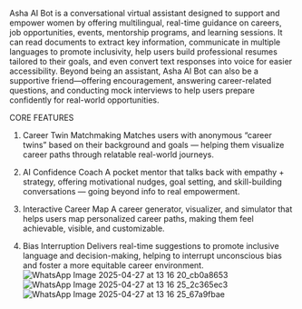Asha AI Bot is a conversational virtual assistant designed to support and empower women by offering multilingual, real-time guidance on careers, job opportunities, events, mentorship programs, and learning sessions.
It can read documents to extract key information, communicate in multiple languages to promote inclusivity, help users build professional resumes tailored to their goals, and even convert text responses into voice for easier accessibility.
Beyond being an assistant, Asha AI Bot can also be a supportive friend—offering encouragement, answering career-related questions, and conducting mock interviews to help users prepare confidently for real-world opportunities.



CORE FEATURES 
1. Career Twin Matchmaking
Matches users with anonymous “career twins” based on their background and goals — helping them visualize career paths through relatable real-world journeys.

2. AI Confidence Coach
A pocket mentor that talks back with empathy + strategy, offering motivational nudges, goal setting, and skill-building conversations — going beyond info to real empowerment.

3. Interactive Career Map
A career generator, visualizer, and simulator that helps users map personalized career paths, making them feel achievable, visible, and customizable.

4. Bias Interruption
Delivers real-time suggestions to promote inclusive language and decision-making, helping to interrupt unconscious bias and foster a more equitable career environment.
![WhatsApp Image 2025-04-27 at 13 16 20_cb0a8653](https://github.com/user-attachments/assets/44639ddb-fbbb-45cd-b201-447b3858d2ff)
![WhatsApp Image 2025-04-27 at 13 16 25_2c365ec3](https://github.com/user-attachments/assets/9fb8559a-02c8-4b00-8a25-dd771646108b)![WhatsApp Image 2025-04-27 at 13 16 25_67a9fbae](https://github.com/user-attachments/assets/e0fea377-66e2-42ac-8b44-5ab244fed154)

